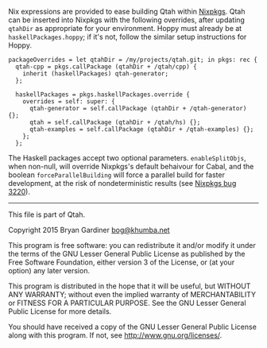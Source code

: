 Nix expressions are provided to ease building Qtah within
[Nixpkgs](https://nixos.org/nixpkgs).  Qtah can be inserted into Nixpkgs with
the following overrides, after updating `qtahDir` as appropriate for your
environment.  Hoppy must already be at `haskellPackages.hoppy`; if it's not,
follow the similar setup instructions for Hoppy.

    packageOverrides = let qtahDir = /my/projects/qtah.git; in pkgs: rec {
      qtah-cpp = pkgs.callPackage (qtahDir + /qtah/cpp) {
        inherit (haskellPackages) qtah-generator;
      };

      haskellPackages = pkgs.haskellPackages.override {
        overrides = self: super: {
          qtah-generator = self.callPackage (qtahDir + /qtah-generator) {};
          qtah = self.callPackage (qtahDir + /qtah/hs) {};
          qtah-examples = self.callPackage (qtahDir + /qtah-examples) {};
        };
      };

The Haskell packages accept two optional parameters.  `enableSplitObjs`, when
non-null, will override Nixpkgs's default behaivour for Cabal, and the boolean
`forceParallelBuilding` will force a parallel build for faster development, at
the risk of nondeterministic results (see
[Nixpkgs bug 3220](https://github.com/NixOS/nixpkgs/issues/3220)).

---

This file is part of Qtah.

Copyright 2015 Bryan Gardiner <bog@khumba.net>

This program is free software: you can redistribute it and/or modify
it under the terms of the GNU Lesser General Public License as published by
the Free Software Foundation, either version 3 of the License, or
(at your option) any later version.

This program is distributed in the hope that it will be useful,
but WITHOUT ANY WARRANTY; without even the implied warranty of
MERCHANTABILITY or FITNESS FOR A PARTICULAR PURPOSE.  See the
GNU Lesser General Public License for more details.

You should have received a copy of the GNU Lesser General Public License
along with this program.  If not, see <http://www.gnu.org/licenses/>.
